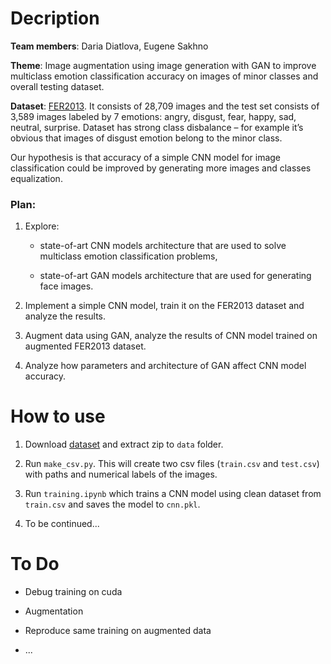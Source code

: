 # Decription

__Team members__: Daria Diatlova, Eugene Sakhno

__Theme__: Image augmentation using image generation with GAN to improve multiclass emotion classification accuracy on images of minor classes and overall testing dataset.

__Dataset__: [FER2013](https://www.kaggle.com/msambare/fer2013). It consists of 28,709 images and the test set consists of 3,589 images labeled by 7 emotions: angry, disgust, fear, happy, sad, neutral, surprise. Dataset has strong class disbalance – for example it’s obvious that images of disgust emotion belong to the minor class. 

Our hypothesis is that accuracy of a simple CNN model for image classification could be improved by generating more images and classes equalization.

### Plan: 

1. Explore:

	- state-of-art CNN models architecture that are used to solve multiclass emotion classification problems,

	- state-of-art GAN models architecture that are used for generating face images.

2. Implement a simple CNN model, train it on the FER2013 dataset and analyze the results.

3. Augment data using GAN, analyze the results of CNN model trained on augmented FER2013 dataset. 

4. Analyze how parameters and architecture of GAN affect CNN model accuracy. 


# How to use

1. Download [dataset](https://www.kaggle.com/msambare/fer2013) and extract zip to `data` folder.

2. Run `make_csv.py`. This will create two csv files (`train.csv` and `test.csv`) with paths and numerical labels of the images.

3. Run `training.ipynb` which trains a CNN model using clean dataset from `train.csv` and saves the model to `cnn.pkl`.

4. To be continued...


# To Do

- Debug training on cuda

- Augmentation

- Reproduce same training on augmented data

- ...